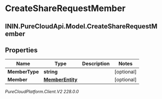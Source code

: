 # CreateShareRequestMember

## ININ.PureCloudApi.Model.CreateShareRequestMember

## Properties

|Name | Type | Description | Notes|
|------------ | ------------- | ------------- | -------------|
| **MemberType** | **string** |  | [optional] |
| **Member** | [**MemberEntity**](MemberEntity) |  | [optional] |



_PureCloudPlatform.Client.V2 228.0.0_
